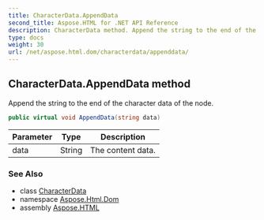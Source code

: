```yaml
---
title: CharacterData.AppendData
second_title: Aspose.HTML for .NET API Reference
description: CharacterData method. Append the string to the end of the character data of the node
type: docs
weight: 30
url: /net/aspose.html.dom/characterdata/appenddata/
---
```

## CharacterData.AppendData method

Append the string to the end of the character data of the node.

```csharp
public virtual void AppendData(string data)
```

| Parameter | Type | Description |
| --- | --- | --- |
| data | String | The content data. |

### See Also

* class [CharacterData](../)
* namespace [Aspose.Html.Dom](../../../aspose.html.dom/)
* assembly [Aspose.HTML](../../../)
